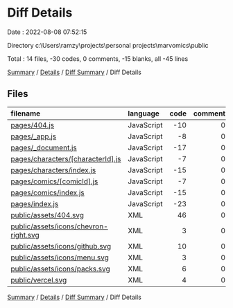 # Diff Details

Date : 2022-08-08 07:52:15

Directory c:\\Users\\ramzy\\projects\\personal projects\\marvomics\\public

Total : 14 files,  -30 codes, 0 comments, -15 blanks, all -45 lines

[Summary](results.md) / [Details](details.md) / [Diff Summary](diff.md) / Diff Details

## Files
| filename | language | code | comment | blank | total |
| :--- | :--- | ---: | ---: | ---: | ---: |
| [pages/404.js](/pages/404.js) | JavaScript | -10 | 0 | -2 | -12 |
| [pages/_app.js](/pages/_app.js) | JavaScript | -8 | 0 | -3 | -11 |
| [pages/_document.js](/pages/_document.js) | JavaScript | -17 | 0 | -2 | -19 |
| [pages/characters/[characterId].js](/pages/characters/%5BcharacterId%5D.js) | JavaScript | -7 | 0 | -2 | -9 |
| [pages/characters/index.js](/pages/characters/index.js) | JavaScript | -15 | 0 | -3 | -18 |
| [pages/comics/[comicId].js](/pages/comics/%5BcomicId%5D.js) | JavaScript | -7 | 0 | -2 | -9 |
| [pages/comics/index.js](/pages/comics/index.js) | JavaScript | -15 | 0 | -3 | -18 |
| [pages/index.js](/pages/index.js) | JavaScript | -23 | 0 | -3 | -26 |
| [public/assets/404.svg](/public/assets/404.svg) | XML | 46 | 0 | 1 | 47 |
| [public/assets/icons/chevron-right.svg](/public/assets/icons/chevron-right.svg) | XML | 3 | 0 | 1 | 4 |
| [public/assets/icons/github.svg](/public/assets/icons/github.svg) | XML | 10 | 0 | 1 | 11 |
| [public/assets/icons/menu.svg](/public/assets/icons/menu.svg) | XML | 3 | 0 | 1 | 4 |
| [public/assets/icons/packs.svg](/public/assets/icons/packs.svg) | XML | 6 | 0 | 1 | 7 |
| [public/vercel.svg](/public/vercel.svg) | XML | 4 | 0 | 0 | 4 |

[Summary](results.md) / [Details](details.md) / [Diff Summary](diff.md) / Diff Details